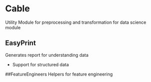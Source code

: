 # Cable
Utility Module for preprocessing and transformation for data science module
## EasyPrint
Generates report for understanding data
* Support for structured data

##FeatureEngineers
Helpers for feature engineering

